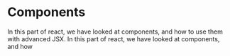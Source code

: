 # Components

In this part of react, we have looked at components, and how to use them with advanced JSX.
In this part of react, we have looked at components, and how 